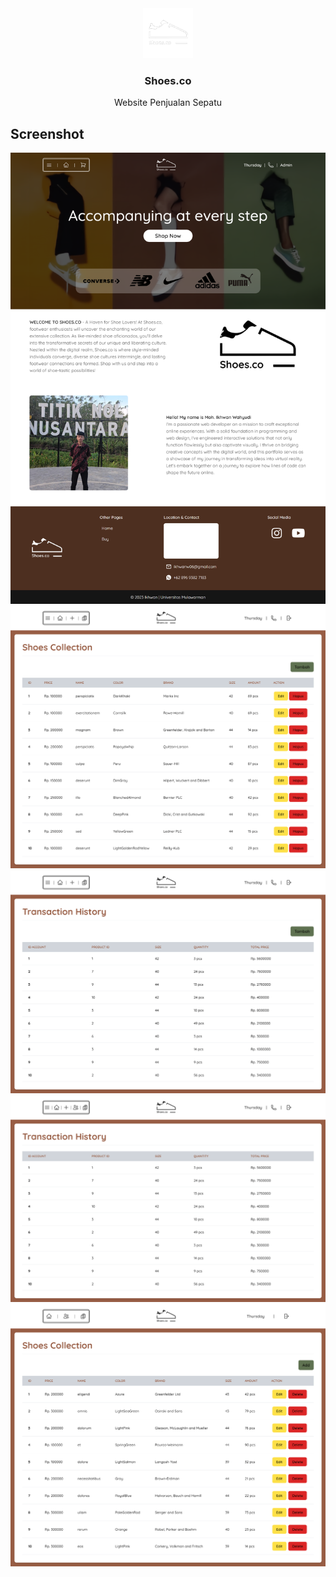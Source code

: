 <div align="center">
  <a href="">
    <img src="./public/assets/images/logo-white.png" height="80">
  </a>

  <h3 align="center">Shoes.co</h3>

  <p align="center">
    Website Penjualan Sepatu
    <br />
  </p>
</div>

## Screenshot

<img src="./public/assets/images/screenshot.png">
<img src="./public/assets/images/screenshot1.png">
<img src="./public/assets/images/screenshot2.png">
<img src="./public/assets/images/screenshot3.png">
<img src="./public/assets/images/screenshot4.png">
